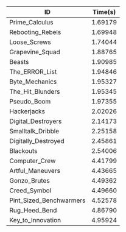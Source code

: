 |ID|Time(s)|
|-|-|
|Prime_Calculus|1.69179|
|Rebooting_Rebels|1.69948|
|Loose_Screws|1.74044|
|Grapevine_Squad|1.88765|
|Beasts|1.90985|
|The_ERROR_List|1.94846|
|Byte_Mechanics|1.95327|
|The_Hit_Blunders|1.95345|
|Pseudo_Boom|1.97355|
|Hackerjacks|2.02026|
|Digital_Destroyers|2.14173|
|Smalltalk_Dribble|2.25158|
|Digitally_Destroyed|2.45861|
|Blackouts|2.54006|
|Computer_Crew|4.41799|
|Artful_Maneuvers|4.43665|
|Gonzo_Brutes|4.49362|
|Creed_Symbol|4.49660|
|Pint_Sized_Benchwarmers|4.52578|
|Rug_Heed_Bend|4.86790|
|Key_to_Innovation|4.95924|

